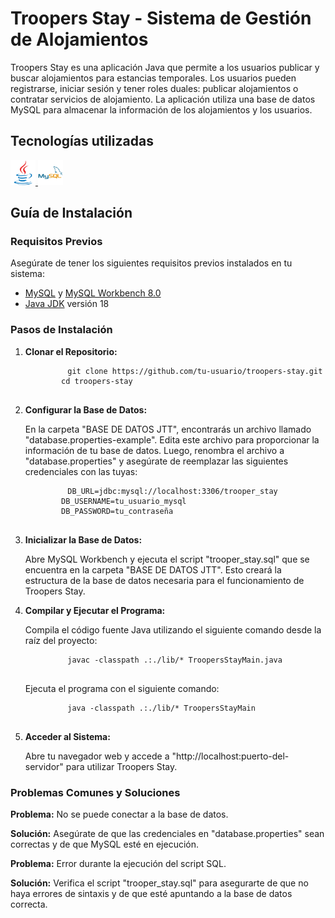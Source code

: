 


<h1>Troopers Stay - Sistema de Gestión de Alojamientos</h1>

<p>Troopers Stay es una aplicación Java que permite a los usuarios publicar y buscar alojamientos para estancias temporales. Los usuarios pueden registrarse, iniciar sesión y tener roles duales: publicar alojamientos o contratar servicios de alojamiento. La aplicación utiliza una base de datos MySQL para almacenar la información de los alojamientos y los usuarios.</p>

<h2>Tecnologías utilizadas</h2>
 <a href="https://www.java.com" target="_blank" rel="noreferrer"> <img
  src="https://raw.githubusercontent.com/devicons/devicon/master/icons/java/java-original.svg" alt="java"
  width="40" height="40" /> </a>
   <a href="https://www.mysql.com/" target="_blank" rel="noreferrer"> <img
    src="https://raw.githubusercontent.com/devicons/devicon/master/icons/mysql/mysql-original-wordmark.svg"
    alt="mysql" width="40" height="40" /> </a>

<h2>Guía de Instalación</h2>

<h3>Requisitos Previos</h3>

<p>Asegúrate de tener los siguientes requisitos previos instalados en tu sistema:</p>

<ul>
    <li><a href="https://dev.mysql.com/downloads/mysql/">MySQL</a> y <a href="https://dev.mysql.com/downloads/workbench/">MySQL Workbench 8.0</a></li>
    <li><a href="https://www.oracle.com/java/technologies/javase-jdk18-downloads.html">Java JDK</a> versión 18</li>
</ul>

<h3>Pasos de Instalación</h3>

<ol>
    <li><strong>Clonar el Repositorio:</strong></li>
    <pre>
        <code>git clone https://github.com/tu-usuario/troopers-stay.git
        cd troopers-stay</code>
    </pre>
    <li><strong>Configurar la Base de Datos:</strong></li>
    <p>En la carpeta "BASE DE DATOS JTT", encontrarás un archivo llamado "database.properties-example". Edita este archivo para proporcionar la información de tu base de datos. Luego, renombra el archivo a "database.properties" y asegúrate de reemplazar las siguientes credenciales con las tuyas:</p>
    <pre>
        <code>DB_URL=jdbc:mysql://localhost:3306/trooper_stay
        DB_USERNAME=tu_usuario_mysql
        DB_PASSWORD=tu_contraseña</code>
    </pre>
    <li><strong>Inicializar la Base de Datos:</strong></li>
    <p>Abre MySQL Workbench y ejecuta el script "trooper_stay.sql" que se encuentra en la carpeta "BASE DE DATOS JTT". Esto creará la estructura de la base de datos necesaria para el funcionamiento de Troopers Stay.</p>
    <li><strong>Compilar y Ejecutar el Programa:</strong></li>
    <p>Compila el código fuente Java utilizando el siguiente comando desde la raíz del proyecto:</p>
    <pre>
        <code>javac -classpath .:./lib/* TroopersStayMain.java</code>
    </pre>
    <p>Ejecuta el programa con el siguiente comando:</p>
    <pre>
        <code>java -classpath .:./lib/* TroopersStayMain</code>
    </pre>
    <li><strong>Acceder al Sistema:</strong></li>
    <p>Abre tu navegador web y accede a "http://localhost:puerto-del-servidor" para utilizar Troopers Stay.</p>
</ol>

<h3>Problemas Comunes y Soluciones</h3>

<p><strong>Problema:</strong> No se puede conectar a la base de datos.</p>
<p><strong>Solución:</strong> Asegúrate de que las credenciales en "database.properties" sean correctas y de que MySQL esté en ejecución.</p>

<p><strong>Problema:</strong> Error durante la ejecución del script SQL.</p>
<p><strong>Solución:</strong> Verifica el script "trooper_stay.sql" para asegurarte de que no haya errores de sintaxis y de que esté apuntando a la base de datos correcta.</p>



